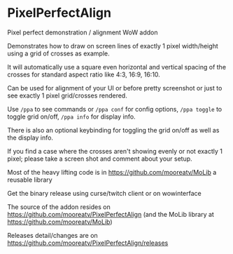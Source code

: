 # PixelPerfectAlign
Pixel perfect demonstration / alignment WoW addon

Demonstrates how to draw on screen lines of exactly 1 pixel width/height using a grid of crosses as example.

It will automatically use a square even horizontal and vertical spacing of the crosses for standard aspect ratio like 4:3, 16:9, 16:10.

Can be used for alignment of your UI or before pretty screenshot or just to see exactly 1 pixel grid/crosses rendered.

Use `/ppa` to see commands or `/ppa conf` for config options, `/ppa toggle` to toggle grid on/off, `/ppa info` for display info.

There is also an optional keybinding for toggling the grid on/off as well as the display info.

If you find a case where the crosses aren't showing evenly or not exactly 1 pixel; please take a screen shot and comment about your setup.

Most of the heavy lifting code is in https://github.com/mooreatv/MoLib a reusable library

Get the binary release using curse/twitch client or on wowinterface

The source of the addon resides on https://github.com/mooreatv/PixelPerfectAlign
(and the MoLib library at https://github.com/mooreatv/MoLib)

Releases detail/changes are on https://github.com/mooreatv/PixelPerfectAlign/releases 
